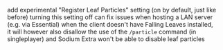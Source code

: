 add experimental "Register Leaf Particles" setting (on by default, just like before)
turning this setting off can fix issues when hosting a LAN server (e.g. via Essential) when the client doesn't have Falling Leaves installed,  
it will however also disallow the use of the `/particle` command (in singleplayer) and Sodium Extra won't be able to disable leaf particles